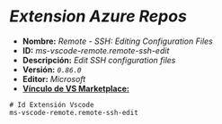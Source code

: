 <!-- Autor: Daniel Benjamin Perez Morales -->
<!-- GitHub: https://github.com/D4nitrix13 -->
<!-- GitLab: https://gitlab.com/D4nitrix13 -->
<!-- Correo electrónico: danielperezdev@proton.me -->

# ***Extension Azure Repos***

- **Nombre:** *Remote - SSH: Editing Configuration Files*
- **ID:** *ms-vscode-remote.remote-ssh-edit*
- **Descripción:** *Edit SSH configuration files*
- **Versión:** *`0.86.0`*
- **Editor:** *Microsoft*
- **[Vínculo de VS Marketplace:](https://marketplace.visualstudio.com/items?itemName=ms-vscode-remote.remote-ssh-edit "https://marketplace.visualstudio.com/items?itemName=ms-vscode-remote.remote-ssh-edit")**

```plaintext
# Id Extensión Vscode
ms-vscode-remote.remote-ssh-edit
```
